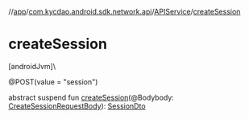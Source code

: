 //[app](../../../index.md)/[com.kycdao.android.sdk.network.api](../index.md)/[APIService](index.md)/[createSession](create-session.md)

# createSession

[androidJvm]\

@POST(value = &quot;session&quot;)

abstract suspend fun [createSession](create-session.md)(@Bodybody: [CreateSessionRequestBody](../-create-session-request-body/index.md)): [SessionDto](../../com.kycdao.android.sdk.dto/-session-dto/index.md)
